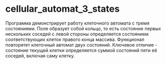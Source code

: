 # cellular_automat_3_states
 
Программа демонстрирует работу клеточного автомата с тремя состояниями. Поле образует собой кольцо, то есть состояние первых нескольких соседей с левой стороны определяется состоянием соответствующих клеток правого конца массива. Функционал повторятет клеточный автомат двух состояний. Ключевое отличие - состояние текущей клетки определяется суммой состояний пяти её соседей, включая саму клетку.
